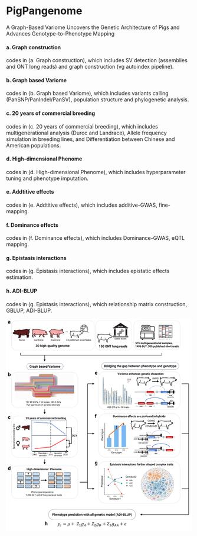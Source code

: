 # PigPangenome
A Graph-Based Variome Uncovers the Genetic Architecture of Pigs and Advances Genotype-to-Phenotype Mapping

#### a. Graph construction

codes in (a. Graph construction), which includes SV detection (assemblies and ONT long reads) and graph construction (vg autoindex pipeline).

#### b. Graph based Variome

codes in (b. Graph based Variome), which includes variants calling (PanSNP/PanIndel/PanSV), population structure and phylogenetic analysis.

#### c. 20 years of commercial breeding

codes in (c. 20 years of commercial breeding), which includes multigenerational analysis (Duroc and Landrace), Allele frequency simulation in breeding lines, and Differentiation between Chinese and American populations.

#### d. High-dimensional Phenome

codes in (d. High-dimensional Phenome), which includes hyperparameter tuning and phenotype imputation.

#### e. Addtitive effects

codes in (e. Addtitive effects), which includes additive-GWAS, fine-mapping.

#### f. Dominance effects

codes in (f. Dominance effects), which includes Dominance-GWAS, eQTL mapping.

#### g. Epistasis interactions

codes in (g. Epistasis interactions), which includes epistatic effects estimation.

#### h. ADI-BLUP

codes in (g. Epistasis interactions), which relationship matrix construction, GBLUP, ADI-BLUP.

![image](https://github.com/YibinQiu/PigPangenome/blob/main/workflow.png)